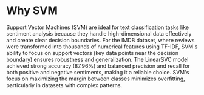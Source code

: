 # Why SVM
Support Vector Machines (SVM) are ideal for text classification tasks like sentiment analysis because they handle high-dimensional data effectively and create clear decision boundaries. For the IMDB dataset, where reviews were transformed into thousands of numerical features using TF-IDF, SVM's ability to focus on support vectors (key data points near the decision boundary) ensures robustness and generalization. The LinearSVC model achieved strong accuracy (87.96%) and balanced precision and recall for both positive and negative sentiments, making it a reliable choice. SVM's focus on maximizing the margin between classes minimizes overfitting, particularly in datasets with complex patterns.
